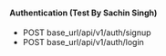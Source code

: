 #### Authentication (Test By Sachin Singh)


- POST   base_url/api/v1/auth/signup
- POST   base_url/api/v1/auth/login

